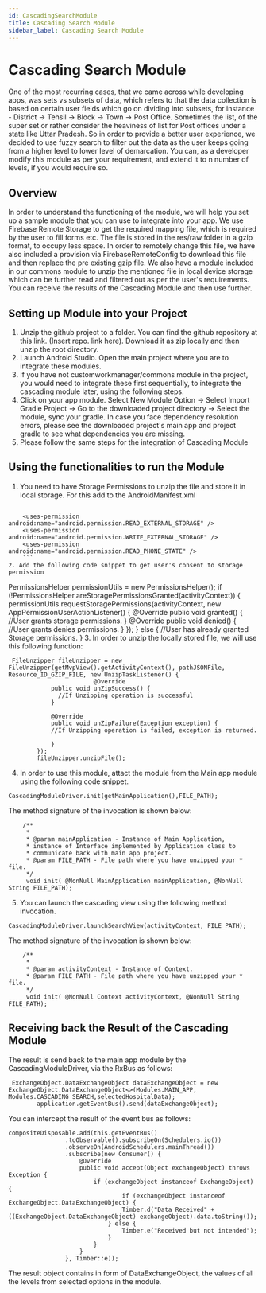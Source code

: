 ```yaml
--- 
id: CascadingSearchModule 
title: Cascading Search Module 
sidebar_label: Cascading Search Module
---
```


# Cascading Search Module

One of the most recurring cases, that we came across while developing apps, was sets vs subsets of data, which refers to that the data collection is based on certain user fields which go on dividing into subsets, for instance - District -> Tehsil -> Block -> Town -> Post Office. Sometimes the list, of the super set or rather consider the heaviness of list for Post offices under a state like Uttar Pradesh. So in order to provide a better user experience, we decided to use fuzzy search to filter out the data as the user keeps going from a higher level to lower level of demarcation. You can, as a developer modify this module as per your requirement, and extend it to n number of levels, if you would require so. 

## Overview

In order to understand the functioning of the module, we will help you set up a sample module that you can use to integrate into your app. We use Firebase Remote Storage to get the required mapping file, which is required by the user to fill forms etc. The file is stored in the res/raw folder in a gzip format, to occupy less space.
In order to remotely change this file, we have also included a provision via FirebaseRemoteConfig to download this file and then replace the pre existing gzip file.
We also have a module included in our commons module to unzip the mentioned file in local device storage which can be further read and filtered out as per the user's requirements. You can receive the results of the Cascading Module and then use further.

## Setting up Module into your Project

1.  Unzip the github project to a folder. You can find the github repository at this link. (Insert repo. link here). Download it as zip locally and then unzip the root directory.
2.  Launch Android Studio. Open the main project where you are to integrate these modules. 
3.  If you have not customworkmanager/commons module in the project, you would need to integrate these first sequentially, to integrate the cascading module later, using the following steps.
4.  Click on your app module. Select New Module Option -> Select Import Gradle Project -> Go to the downloaded project directory -> Select the module, sync your gradle. In case you face dependency resolution errors, please see the downloaded project's main app and project gradle to see what dependencies you are missing.
5.  Please follow the same steps for the integration of Cascading Module


## Using the functionalities to run the Module

1. You need to have Storage Permissions to unzip the file and store it in local storage. For this add to the AndroidManifest.xml
```

    <uses-permission android:name="android.permission.READ_EXTERNAL_STORAGE" />
    <uses-permission android:name="android.permission.WRITE_EXTERNAL_STORAGE" />
    <uses-permission android:name="android.permission.READ_PHONE_STATE" />
    ```
2. Add the following code snippet to get user's consent to storage permission
```
PermissionsHelper permissionUtils = new PermissionsHelper();
        if (!PermissionsHelper.areStoragePermissionsGranted(activityContext)) {
            permissionUtils.requestStoragePermissions(activityContext, new AppPermissionUserActionListener() {
                @Override
                public void granted() {
                //User grants storage permissions.
                }
                @Override
                public void denied() {
                //User grants denies permissions.
                }
            });
        } else {
            //User has already granted Storage permissions.
        }
3. In order to unzip the locally stored file, we will use this following function:
```
 FileUnzipper fileUnzipper = new FileUnzipper(getMvpView().getActivityContext(), pathJSONFile, Resource_ID_GZIP_FILE, new UnzipTaskListener() {
                        @Override
            public void unZipSuccess() {
              //If Unzipping operation is successful
            }

            @Override
            public void unZipFailure(Exception exception) {
            //If Unzipping operation is failed, exception is returned.

            }
        });
        fileUnzipper.unzipFile();
```
4. In order to use this module, attact the module from the Main app module using the following code snippet.
```
CascadingModuleDriver.init(getMainApplication(),FILE_PATH);
```
The method signature of the invocation is shown below:
```
    /**
     * 
     * @param mainApplication - Instance of Main Application,
     * instance of Interface implemented by Application class to
     * communicate back with main app project.
     * @param FILE_PATH - File path where you have unzipped your * file.
     */
     void init( @NonNull MainApplication mainApplication, @NonNull String FILE_PATH);
 ```
 5. You can launch the cascading view using the following method invocation.
 ```
 CascadingModuleDriver.launchSearchView(activityContext, FILE_PATH);
```
The method signature of the invocation is shown below:
```
    /**
     * 
     * @param activityContext - Instance of Context.
     * @param FILE_PATH - File path where you have unzipped your * file.
     */
     void init( @NonNull Context activityContext, @NonNull String FILE_PATH);
 ```
## Receiving back the Result of the Cascading Module

The result is send back to the main app module by the CascadingModuleDriver, via the RxBus as follows:

```
 ExchangeObject.DataExchangeObject dataExchangeObject = new ExchangeObject.DataExchangeObject<>(Modules.MAIN_APP, Modules.CASCADING_SEARCH,selectedHospitalData);
        application.getEventBus().send(dataExchangeObject);
```
You can intercept the result of the event bus as follows:
```
compositeDisposable.add(this.getEventBus()
                .toObservable().subscribeOn(Schedulers.io())
                .observeOn(AndroidSchedulers.mainThread())
                .subscribe(new Consumer() {
                    @Override
                    public void accept(Object exchangeObject) throws Exception {
                        if (exchangeObject instanceof ExchangeObject) {
                                if (exchangeObject instanceof ExchangeObject.DataExchangeObject) {
                                Timber.d("Data Received" + ((ExchangeObject.DataExchangeObject) exchangeObject).data.toString());
                            } else {
                                Timber.e("Received but not intended");
                            }
                        }
                    }
                }, Timber::e));
```
The result object contains in form of DataExchangeObject, the values of all the levels from selected options in the module.
